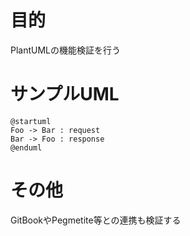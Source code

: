 # 目的
PlantUMLの機能検証を行う

# サンプルUML

```uml
@startuml
Foo -> Bar : request
Bar -> Foo : response
@enduml
```
# その他
GitBookやPegmetite等との連携も検証する


